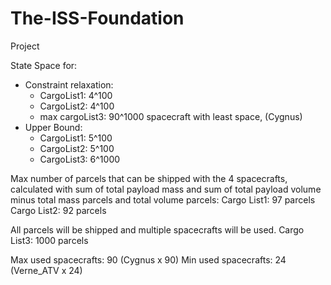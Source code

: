 # The-ISS-Foundation
Project

State Space for:
+ Constraint relaxation:
  + CargoList1:
      4^100
  + CargoList2:
      4^100
  + max cargoList3:
      90^1000
spacecraft with least space, (Cygnus)
+ Upper Bound:
  + CargoList1:
      5^100
  + CargoList2:
      5^100
  + CargoList3:
      6^1000

Max number of parcels that can be shipped with the 4 spacecrafts,
calculated with sum of total payload mass and sum of total payload volume minus total mass parcels and total volume parcels:
Cargo List1: 97 parcels
Cargo List2: 92 parcels

All parcels will be shipped and multiple spacecrafts will be used.
Cargo List3: 1000 parcels

Max used spacecrafts: 90 (Cygnus x 90)
Min used spacecrafts: 24 (Verne_ATV x 24)
